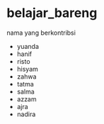 # belajar_bareng

nama yang berkontribsi
- yuanda
- hanif
- risto
- hisyam
- zahwa
- tatma
- salma
- azzam
- ajra
- nadira


